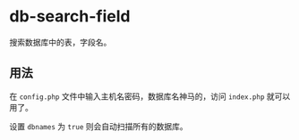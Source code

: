 db-search-field
================

搜索数据库中的表，字段名。

用法
-----

在 `config.php` 文件中输入主机名密码，数据库名神马的，访问 `index.php` 就可以用了。

设置 `dbnames` 为 `true` 则会自动扫描所有的数据库。
